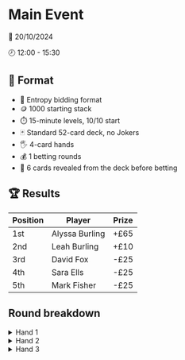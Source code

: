 # Main Event

📆 20/10/2024

🕗 12:00 - 15:30

## 📃 Format

- 💬 Entropy bidding format
- 🪙 1000 starting stack
- ⏱️ 15-minute levels, 10/10 start
- 🃏 Standard 52-card deck, no Jokers
- 🖐️ 4-card hands
- 💰 1 betting rounds
- 👀 6 cards revealed from the deck before betting

## 🏆 Results

| Position | Player         | Prize |
|----------|----------------|-------|
| 1st      | Alyssa Burling | +£65  |
| 2nd      | Leah Burling   | +£10  |
| 3rd      | David Fox      | -£25  |
| 4th      | Sara Ells      | -£25  |
| 5th      | Mark Fisher    | -£25  |


## Round breakdown

<details>
<summary>Hand 1</summary>

### Bids

| Player | Stack | Hand        | Bid 1 | Bid 2     |
|--------|-------|-------------|-------|-----------|
| Mark   | 1000  | Th 5h Kd Qc | 2h    | 7h        |
| Leah   | 1000  | Ks Kh 7d 9c | 5d    | Challenge |
| Sara   | 1000  | 8s 7h 3h 2h | 5h    |           |
| David  | 1000  | Ah Ad 9d 3c | 6d    |           |
| Alyssa | 1000  | 6s 4d 3d Ac | 7d    |           |

### Betting

👀 Deck shows As 3s Qh 8h 6h 6c

- 🛡️ Mark: 10
- ⚔️ Leah: 10
- (🛡️) Sara: **call** 10
- (🛡️) David: **raise** to 50
- ❌ Alyssa: **fold**
- ❌ Mark: **fold**
- ⚔️ Leah: **call** 40
- (🛡️) Sara: **call** 40

### Results

There were 10 hearts, team 🛡️ wins

- Sara ➕30
- David ➕30
- Leah 🔻50
- Mark 🔻10

</details>

<details>
<summary>Hand 2</summary>

### Bids

| Player | Stack | Hand        | Bid 1     |
|--------|-------|-------------|-----------|
| Leah   | 950   | Qs 8h 9c 2c | 5h        |
| Sara   | 1030  | Kh 9h 3h Tc | 6h        |
| David  | 1030  | Ad 9d 6c 4c | 7c        |
| Alyssa | 1000  | Ts Ah 8d Ac | 7h        |
| Mark   | 990   | 8s 2s 2d 7c | Challenge |

### Betting

👀 Deck shows Ks Js 6h 7d 8c 3c

- 🛡️ Alyssa: 10
- ⚔️ Mark: 10
- ❌ Leah: **fold**
- ❌ Sara: **fold**
- (🛡️) David: **call** 10
- 🛡️ Alyssa: **raise** to 50
- ❌ Mark: **fold**
- (🛡️) David: **raise** to 300
- 🛡️ Alyssa: **call** 250

### Results

There were 8 hearts, team 🛡️ wins by default

- David ➕5
- Alyssa ➕5
- Mark 🔻10

</details>

<details>
<summary>Hand 3</summary>

### Bids

| Player | Stack | Hand        | Bid 1 | Bid 2     |
|--------|-------|-------------|-------|-----------|
| Sara   | 1030  | As 7h 9d Kc | 5s    | Challenge |
| David  | 1035  | 9s 6h 2d Tc | 7d    |           |
| Alyssa | 1005  | 6s 3h Kd 7d | 8d    |           |
| Mark   | 980   | 8s 5h 4h Qd | 8h    |           |
| Leah   | 950   | 7s 8d 6d Ac | 9d    |           |

### Betting

👀 Deck shows 5s Th Jd Jc 8c 5c

- 🛡️ Leah: 10
- ⚔️ Sara: 10
- ❌ David: **fold**
- ❌ Alyssa: **fold**
- ❌ Mark: **fold**
- 🛡️ Leah: **check**
- ⚔️ Sara: **check**

### Results

There were 9 diamonds, team 🛡️ wins

- Leah ➕10
- Sara 🔻10

</details>